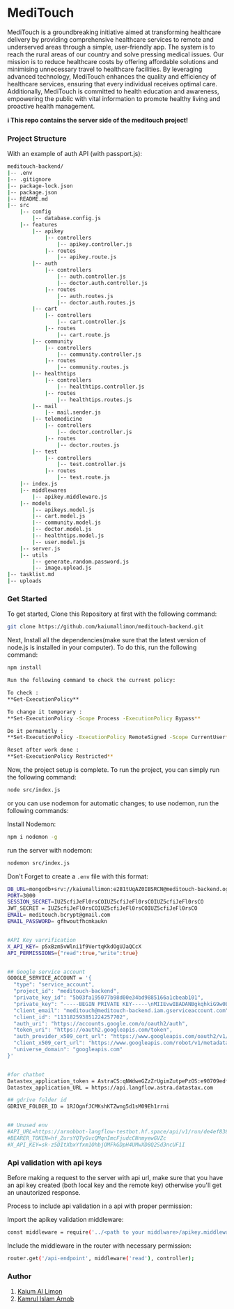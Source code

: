 # MediTouch

MediTouch is a groundbreaking initiative aimed at transforming healthcare delivery by providing comprehensive healthcare services to remote and underserved areas through a simple, user-friendly app. The system is to reach the rural areas of our country and solve pressing medical issues. Our mission is to reduce healthcare costs by offering affordable solutions and minimising unnecessary travel to healthcare facilities. By leveraging advanced technology, MediTouch enhances the quality and efficiency of healthcare services, ensuring that every individual receives optimal care. Additionally, MediTouch is committed to health education and awareness, empowering the public with vital information to promote healthy living and proactive health management.

**ℹ️ This repo contains the server side of the meditouch project!**

### Project Structure
With an example of auth API (with passport.js):
```bash
meditouch-backend/
|-- .env
|-- .gitignore
|-- package-lock.json
|-- package.json
|-- README.md
|-- src
    |-- config
        |-- database.config.js
    |-- features
        |-- apikey
            |-- controllers
                |-- apikey.controller.js
            |-- routes
                |-- apikey.route.js
        |-- auth
            |-- controllers
                |-- auth.controller.js
                |-- doctor.auth.controller.js
            |-- routes
                |-- auth.routes.js
                |-- doctor.auth.routes.js
        |-- cart
            |-- controllers
                |-- cart.controller.js
            |-- routes
                |-- cart.route.js
        |-- community
            |-- controllers
                |-- community.controller.js
            |-- routes
                |-- community.routes.js
        |-- healthtips
            |-- controllers
                |-- healthtips.controller.js
            |-- routes
                |-- healthtips.routes.js
        |-- mail
            |-- mail.sender.js
        |-- telemedicine
            |-- controllers
                |-- doctor.controller.js
            |-- routes
                |-- doctor.routes.js
        |-- test
            |-- controllers
                |-- test.controller.js
            |-- routes
                |-- test.route.js
    |-- index.js
    |-- middlewares
        |-- apikey.middleware.js
    |-- models
        |-- apikeys.model.js
        |-- cart.model.js
        |-- community.model.js
        |-- doctor.model.js
        |-- healthtips.model.js
        |-- user.model.js
    |-- server.js
    |-- utils
        |-- generate.random.password.js
        |-- image.upload.js
|-- tasklist.md
|-- uploads

```



### Get Started

To get started, Clone this Repository at first with the following command:

```bash
git clone https://github.com/kaiumallimon/meditouch-backend.git
```

Next, Install all the dependencies(make sure that the latest version of node.js is installed in your computer). To do this, run the following command:

```bash
npm install
```
```bash
Run the following command to check the current policy:

To check : 
**Get-ExecutionPolicy**

To change it temporary : 
**Set-ExecutionPolicy -Scope Process -ExecutionPolicy Bypass**

Do it permanetly :
**Set-ExecutionPolicy -ExecutionPolicy RemoteSigned -Scope CurrentUser**

Reset after work done :
**Set-ExecutionPolicy Restricted**
```

Now, the project setup is complete. To run the project, you can simply run the following command:

```bash
node src/index.js
```

or you can use nodemon for automatic changes; to use nodemon, run the following commands:

Install Nodemon:
```bash
npm i nodemon -g
```

run the server with nodemon:
```bash
nodemon src/index.js
```

Don't Forget to create a `.env` file with this format:

```bash
DB_URL=mongodb+srv://kaiumallimon:e2B1tUqAZ0IBSRCN@meditouch-backend.ogsmo.mongodb.net/meditouch?retryWrites=true
PORT=3000
SESSION_SECRET=IUZ5cfiJeFl0rsCOIUZ5cfiJeFl0rsCOIUZ5cfiJeFl0rsCO	
JWT_SECRET = IUZ5cfiJeFl0rsCOIUZ5cfiJeFl0rsCOIUZ5cfiJeFl0rsCO	
EMAIL= meditouch.bcrypt@gmail.com
EMAIL_PASSWORD= gfhwoutfhcmkaukn


#API Key varrification
X_API_KEY= p5xBzm5vWlni1f9VertqKkdOgUJaQCcX
API_PERMISSIONS={"read":true,"write":true}


## Google service account
GOOGLE_SERVICE_ACCOUNT = '{
  "type": "service_account",
  "project_id": "meditouch-backend",
  "private_key_id": "5b03fa195077b98d00e34bd9885166a1cbeab101",
  "private_key": "-----BEGIN PRIVATE KEY-----\nMIIEvwIBADANBgkqhkiG9w0BAQEFAASCBKkwggSlAgEAAoIBAQCW3HkU59Bz6/BI\nIf9JpGTr6INJ64KKSc2ipNYlXHyDo0e7nc1LcRwOJDvscbddKzwrWDYaP/6fsYYO\nZhpXhYk7IubWHap+IK5xqCZYG8F+SSVr1EJ4mSczlalr1QnzWutbdwAtTO4hk2ap\nEL/2o25X8NBdKa8m5somc/qZA/MpBgF6zRC+SS1lJINzZZBgb5LNj+lwzwO95CUS\nKzrAa9f1SLFwObzD3nNmP1wpz21NWlz8T2Q4wWTnFPu6ECc3riPIKORQzLm+EocU\nOSHuaya2TsbHUGEoyqA+FM1xJzUf0vJNqV9WKmCbMTeLlQRHS7uVPRDgqKzQFgi4\nVwKC1N6hAgMBAAECggEABn1plWVQ6bZmrykMlcXFXwNbp9xtJeHS6izz1sZJx6fz\nOAur1JOtxKCjwKI2ZIMC+E0NLB1AqOy20FEYJQJmSu2kxzqeJlrlkOzOPtAYMi9C\nCtzQweYPclVSj9mpr0G5X5qY9ASb4e84uraGa5J69rwyBS/74aKKuRNtiROgbE1N\nmMQgM8zpyq1igM+jmxziyq1PkK8YUSihdg6ACumHoDNVDBvZ/7tlDXY5CbosW6uu\nJ9R5q0bosb5Zh0hpwI23hRNf/6Tse6V0X4BR3b64lmYoZaGdvC6Nl1gzmLGo4LgI\nAicwaGCj4V/fAWsS8lE2UvkKMvuIkyVDpKr40/6imQKBgQDG6D8zK3AqoxoLoxuS\nlznjuOCaIvWqKl2B3bYjYhemhRhrHppm1vxifdI34jgMEfCLiv1ji9Lf3j2o4de1\nhKBH3wDTsChMm2U5LoBHRiW6kkZkJKKYvJLe+FNUVePHZUG8Bjh0uawW2k6kNCwZ\no4YA1V8Qo8LEBK5XWfEFLmvxOwKBgQDCKctXUKSQgZYDgl5LBSeWiyQuArn2dVqx\nnDeEzrg1J8NSDYAHkjJx7WU6E5p1lfgmejjdpgnxwW/Qup/dLmky4yST1YaxPtTF\nXbLrLWS/whS4+gde7fo2S3b9p/PN4jH8ZDUOuqpVb22mK/BcA/J3epzw669odeJy\nDlDoqQZx0wKBgQCIaas+WqIYe7dXF8vHIzOue5J940/8HgX3FKjfZ1y09T6j6F8X\n/IUmvwe3D8xEauE/sljJNpGuuuoqsoiPkp+h6szUYVGiCEjJiJytROyHId5ou79P\nZLSNel0bz7Phgg4s908srlHZcmrQrn84Li+uzqbd8JGYgWVXvvVPCmE5FQKBgQCL\nyWlDGKUSAKnPJvnaCwEAanaGxaG65ayA+JYkAGwwoMsHdP669K9qxF4/nMN0ap84\nnH/6W8MHEZv9646SwAou/8diw7TwQOsQmS/qD0lcoU8oCaJq3uxoUJZ/cn6duH8C\nVea5Dvz4+3s2yqWGqbTT/iulbBliHJUGRnZLuv0PzwKBgQCnBbn08kPabVHzDkPX\nPQfVlBM/Ye6vQE1Y1gIas38oiN8/Js8sGPzo+EbCdkGJRv/tiNchhzxJNgegMfBv\nD5pJJjbhbFFzKlYrSUSHPEtQqCCxj5jpX6uKCN56rEJxaUfoUxlLPqCcSid1YIBr\nhOBNm50j7hYlg3xBkpJb7Dq+Zw==\n-----END PRIVATE KEY-----\n",
  "client_email": "meditouch@meditouch-backend.iam.gserviceaccount.com",
  "client_id": "113182593851224257702",
  "auth_uri": "https://accounts.google.com/o/oauth2/auth",
  "token_uri": "https://oauth2.googleapis.com/token",
  "auth_provider_x509_cert_url": "https://www.googleapis.com/oauth2/v1/certs",
  "client_x509_cert_url": "https://www.googleapis.com/robot/v1/metadata/x509/meditouch%40meditouch-backend.iam.gserviceaccount.com",
  "universe_domain": "googleapis.com"
}'


#for chatbot
Datastex_application_token = AstraCS:qNWdweGZzZrUgimZutpePzOS:e90709edfd3580ffddbbbab05761d268f34ae074e5c7f36f41478554ca1018a4
Datastex_application_URL = https://api.langflow.astra.datastax.com

## gdrive folder id
GDRIVE_FOLDER_ID = 1RJOgnfJCMKshKTZwng5d1sM09Eh1rrni


## Unused env
#API_URL=https://arnobbot-langflow-testbot.hf.space/api/v1/run/de4ef838-7fa6-4b19-b668-0bd8d206ef6c?stream=false
#BEARER_TOKEN=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
#X_API_KEY=sk-z5DItXbxYfxm1OhbjOMFkGDpH4UMwXD8Q2Sd3ncUF1I


```

### Api validation with api keys
Before making a request to the server with api url, make sure that you have an api key created (both local key and the remote key) otherwise you'll get an unautorized response.

Process to include api validation in a api with proper permission:

Import the apikey validation middleware:

```bash
const middleware = require('../<path to your middlware>/apikey.middleware');
```
Include the middleware in the router with necessary permission:
```bash
router.get('/api-endpoint', middleware('read'), controller);
```


### Author
1. [Kaium Al Limon](https://github.com/kaiumallimon)  
2. [Kamrul Islam Arnob](https://github.com/KamrulIslamArnob)
